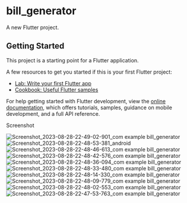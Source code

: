 # bill_generator

A new Flutter project.

## Getting Started

This project is a starting point for a Flutter application.

A few resources to get you started if this is your first Flutter project:

- [Lab: Write your first Flutter app](https://docs.flutter.dev/get-started/codelab)
- [Cookbook: Useful Flutter samples](https://docs.flutter.dev/cookbook)

For help getting started with Flutter development, view the
[online documentation](https://docs.flutter.dev/), which offers tutorials,
samples, guidance on mobile development, and a full API reference.


Screenshot 

![Screenshot_2023-08-28-22-49-02-901_com example bill_generator](https://github.com/Vaibhav2968/bill_generator/assets/122027777/d749f082-535a-433c-a61f-2e8b77adef76)
![Screenshot_2023-08-28-22-48-53-381_android](https://github.com/Vaibhav2968/bill_generator/assets/122027777/b9f572cd-d6a2-47c6-bc7a-352bfa97599e)
![Screenshot_2023-08-28-22-48-46-613_com example bill_generator](https://github.com/Vaibhav2968/bill_generator/assets/122027777/db8ae1fc-0ac2-4c8b-8079-ecd639101a53)
![Screenshot_2023-08-28-22-48-42-576_com example bill_generator](https://github.com/Vaibhav2968/bill_generator/assets/122027777/dc4939d5-5d92-47ac-8a90-7d93ff6c5f0a)
![Screenshot_2023-08-28-22-48-36-094_com example bill_generator](https://github.com/Vaibhav2968/bill_generator/assets/122027777/7d2172e0-098b-4d99-b057-d4358479dddf)
![Screenshot_2023-08-28-22-48-33-480_com example bill_generator](https://github.com/Vaibhav2968/bill_generator/assets/122027777/7dfbb5e9-b47d-4070-9013-ea46b3072a51)
![Screenshot_2023-08-28-22-48-14-330_com example bill_generator](https://github.com/Vaibhav2968/bill_generator/assets/122027777/cdcfb0c8-998f-4220-a5e2-238bf02f667b)
![Screenshot_2023-08-28-22-48-09-779_com example bill_generator](https://github.com/Vaibhav2968/bill_generator/assets/122027777/ee7da20e-1e20-452e-80f6-ceab0780a635)
![Screenshot_2023-08-28-22-48-02-553_com example bill_generator](https://github.com/Vaibhav2968/bill_generator/assets/122027777/f9d16196-f19e-4c2d-875d-0effdb3502ba)
![Screenshot_2023-08-28-22-47-53-763_com example bill_generator](https://github.com/Vaibhav2968/bill_generator/assets/122027777/4f03e1f1-591a-4415-b336-0f7e3bd1e4f5)


